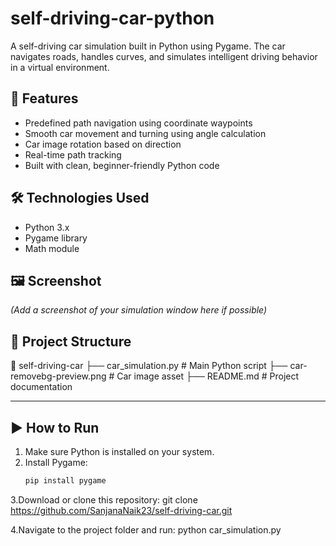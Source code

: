 # self-driving-car-python
A self-driving car simulation built in Python using Pygame. The car navigates roads, handles curves, and simulates intelligent driving behavior in a virtual environment.

## 🧠 Features

- Predefined path navigation using coordinate waypoints
- Smooth car movement and turning using angle calculation
- Car image rotation based on direction
- Real-time path tracking
- Built with clean, beginner-friendly Python code

## 🛠️ Technologies Used

- Python 3.x
- Pygame library
- Math module

## 🖼️ Screenshot

*(Add a screenshot of your simulation window here if possible)*

## 📂 Project Structure
📁 self-driving-car
├── car_simulation.py # Main Python script
├── car-removebg-preview.png # Car image asset
├── README.md # Project documentation


---

## ▶️ How to Run

1. Make sure Python is installed on your system.
2. Install Pygame:
   ```bash
   pip install pygame

3.Download or clone this repository:
   git clone https://github.com/SanjanaNaik23/self-driving-car.git

4.Navigate to the project folder and run:
    python car_simulation.py

